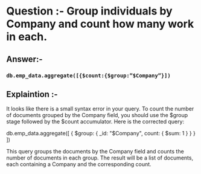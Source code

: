 # Question :- Group individuals by Company and count how many work in each.

## Answer:- 

 ### `db.emp_data.aggregate([{$count:{$group:”$Company”}])`


## Explaintion :- 


It looks like there is a small syntax error in your query. To count the number of documents grouped by the Company field, you should use the $group stage followed by the $count accumulator. Here is the corrected query:

db.emp_data.aggregate([
  {
    $group: {
      _id: "$Company",
      count: { $sum: 1 }
    }
  }
])

This query groups the documents by the Company field and counts the number of documents in each group. The result will be a list of documents, each containing a Company and the corresponding count.
